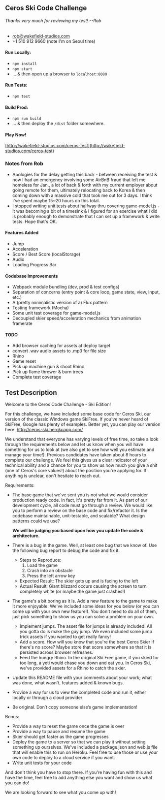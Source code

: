 ## Ceros Ski Code Challenge
###### Thanks very much for reviewing my test! --Rob
 * rob@wakefield-studios.com
 * +1 510 912 9660 (note I'm on Seoul time)

#### Run Locally:
 * `npm install`
 * `npm start`
 * ... & then open up a browser to `localhost:8080`

#### Run Tests:
 * `npm test`

#### Build Prod:
 * `npm run build`
 * ... & then deploy the `/dist` folder somewhere.

#### Play Now!
[http://wakefield-studios.com/ceros-test](http://wakefield-studios.com/ceros-test)

### Notes from Rob
 * Apologies for the delay getting this back - between receiving the test & now I had an emergency involving some AirBnB fraud that left me homeless for Jan., a lot of back & forth with my current employer about going remote for them, ultimately relocating back to Korea & then coming down with a massive cold that took me out for 3 days. I think I've spent maybe 15~20 hours on this total.
 * I stopped writing unit tests about halfway thru covering game-model.js - it was becoming a bit of a timesink & I figured for an exercise what I did is probably enough to demonstrate that I can set up a framework & write tests. Hope that's OK.

#### Features Added
  * Jump
  * Acceleration
  * Score / Best Score (localStorage)
  * Audio
  * Loading Progress Bar

#### Codebase Improvements
  * Webpack module bundling (dev, prod & test configs)
  * Separation of concerns (entry point & core loop, game state, view, input, etc.)
  * A (pretty minimalistic version of a) Flux pattern
  * Testing framework (Mocha)
  * Some unit test coverage for game-model.js
  * Decoupled skier speed/acceleration mechanics from animation framerate

#### TODO
  * Add browser caching for assets at deploy target
  * convert .wav audio assets to .mp3 for file size
  * Rhino
  * Game reset
  * Pick up machine gun & shoot Rhino
  * Pick up flame thrower & burn trees
  * Complete test coverage

## Test Description
Welcome to the Ceros Code Challenge - Ski Edition!

For this challenge, we have included some base code for Ceros Ski, our version of the classic Windows game SkiFree. If
you've never heard of SkiFree, Google has plenty of examples. Better yet, you can play our version here: 
http://ceros-ski.herokuapp.com/  

We understand that everyone has varying levels of free time, so take a look through the requirements below and let us 
know when you will have something for us to look at (we also get to see how well you estimate and manage your time!). 
Previous candidates have taken about 8 hours to complete our challenge. We feel this gives us a clear indicator of your
technical ability and a chance for you to show us how much you give a shit (one of Ceros's core values!) about the position
you're applying for. If anything is unclear, don't hesitate to reach out.

Requirements:
* The base game that we've sent you is not what we would consider production ready code. In fact, it's pretty far from
  it. As part of our development cycle, all code must go through a review. We would like you to perform a review
  on the base code and fix/refactor it. Is the codebase maintainable, unit-testable, and scalable? What design patterns 
  could we use? 
  
  **We will be judging you based upon how you update the code & architecture.**
* There is a bug in the game. Well, at least one bug that we know of. Use the following bug report to debug the code
  and fix it.
  * Steps to Reproduce:
    1. Load the game
    1. Crash into an obstacle
    1. Press the left arrow key
  * Expected Result: The skier gets up and is facing to the left
  * Actual Result: Giant blizzard occurs causing the screen to turn completely white (or maybe the game just crashes!)
* The game's a bit boring as it is. Add a new feature to the game to make it more enjoyable. We've included some ideas for
  you below (or you can come up with your own new feature!). You don't need to do all of them, just pick something to show 
  us you can solve a problem on your own. 
  * Implement jumps. The asset file for jumps is already included. All you gotta do is make the guy jump. We even included
      some jump trick assets if you wanted to get really fancy!
  * Add a score. How will you know that you're the best Ceros Skier if there's no score? Maybe store that score
      somewhere so that it is persisted across browser refreshes.
  * Feed the hungry Rhino. In the original Ski Free game, if you skied for too long, a yeti would chase you
      down and eat you. In Ceros Ski, we've provided assets for a Rhino to catch the skier.
* Update this README file with your comments about your work; what was done, what wasn't, features added & known bugs.
* Provide a way for us to view the completed code and run it, either locally or through a cloud provider
* Be original. Don’t copy someone else’s game implementation!

Bonus:
* Provide a way to reset the game once the game is over
* Provide a way to pause and resume the game
* Skier should get faster as the game progresses
* Deploy the game to a server so that we can play it without setting something up ourselves. We've included a 
  package.json and web.js file that will enable this to run on Heroku. Feel free to use those or use your own code to 
  deploy to a cloud service if you want.
* Write unit tests for your code

And don't think you have to stop there. If you're having fun with this and have the time, feel free to add anything else
you want and show us what you can do! 

We are looking forward to see what you come up with!

